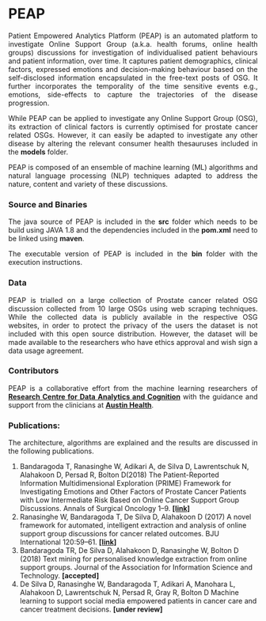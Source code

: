 # PEAP
<p align="justify">Patient Empowered Analytics Platform (PEAP) is an automated platform to investigate Online Support Group (a.k.a. health forums, online health groups) discussions for investigation of individualised patient behaviours and patient information, over time. It captures patient demographics, clinical factors, expressed emotions and decision-making behaviour based on the self-disclosed information encapsulated in the free-text posts of OSG. It further incorporates the temporality of the time sensitive events e.g., emotions, side-effects to capture the trajectories of the disease progression.</p>

<p align="justify">While PEAP can be applied to investigate any Online Support Group (OSG), its extraction of clinical factors is currently optimised for prostate cancer related OSGs. However, it can easily be adapted to investigate any other disease by altering the relevant consumer health thesauruses included in the <strong>models</strong> folder.</p>
  
<p align="justify">PEAP is composed of an ensemble of machine learning (ML) algorithms and natural language processing (NLP) techniques adapted to address the nature, content and variety of these discussions.</p>

### Source and Binaries
<p align="justify">The java source of PEAP is included in the <strong>src</strong> folder which needs to be build using JAVA 1.8 and the dependencies included in the <strong>pom.xml</strong> need to be linked using <strong>maven</strong>.</p>

<p align="justify">The executable version of PEAP is included in the <strong>bin</strong> folder with the execution instructions.</p>


### Data
<p align="justify">PEAP is trialled on a large collection of Prostate cancer related OSG discussion collected from 10 large OSGs using web scraping techniques. While the collected data is publicly available in the respective OSG websites, in order to protect the privacy of the users the dataset is not included with this open source distribution. However, the dataset will be made available to the researchers who have ethics approval and wish sign a data usage agreement.</p>

### Contributors 
<p align="justify">PEAP is a collaborative effort from the machine learning researchers of <a href="https://www.latrobe.edu.au/centre-for-data-analytics-and-cognition "><strong>Research Centre for Data Analytics and Cognition</strong></a> with the guidance  and support from the clinicians at <a href="http://www.austin.org.au"><strong>Austin Health</strong></a>.</p>

### Publications:
<p align="justify">The architecture, algorithms are explained and the results are discussed in the following publications.</p>

<ol>
<li>Bandaragoda T, Ranasinghe W, Adikari A, de Silva D, Lawrentschuk N, Alahakoon D, Persad R, Bolton D(2018) The Patient-Reported Information Multidimensional Exploration (PRIME) Framework for Investigating Emotions and Other Factors of Prostate Cancer Patients with Low Intermediate Risk Based on Online Cancer Support Group Discussions. Annals of Surgical Oncology 1–9. <a href="https://link.springer.com/article/10.1245/s10434-018-6372-2"><strong>[link]</strong></a></li>
<li>Ranasinghe W, Bandaragoda T, De Silva D, Alahakoon D (2017) A novel framework for automated, intelligent extraction and analysis of online support group discussions for cancer related outcomes. BJU International 120:59–61. <a href="https://onlinelibrary.wiley.com/doi/full/10.1111/bju.14036"><strong>[link]</strong></a></li>
<li>Bandaragoda TR, De Silva D, Alahakoon D, Ranasinghe W, Bolton D (2018) Text mining for personalised knowledge extraction from online support groups. Journal of the Association for Information Science and Technology. <strong>[accepted]</strong></li>
<li>De Silva D, Ranasinghe W, Bandaragoda T, Adikari A, Manohara L, Alahakoon D, Lawrentschuk N, Persad R, Gray R, Bolton D Machine learning to support social media empowered patients in cancer care and cancer treatment decisions. <strong>[under review]</strong></li>
</ol 
